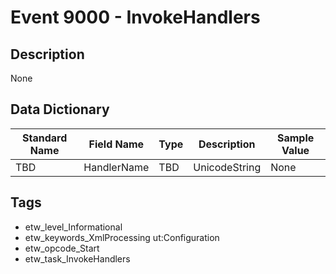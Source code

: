 # Event 9000 - InvokeHandlers

## Description
None

## Data Dictionary
|Standard Name|Field Name|Type|Description|Sample Value|
|---|---|---|---|---|
|TBD|HandlerName|TBD|UnicodeString|None|None|

## Tags
* etw_level_Informational
* etw_keywords_XmlProcessing ut:Configuration
* etw_opcode_Start
* etw_task_InvokeHandlers